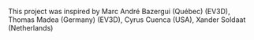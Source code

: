 This project was inspired by Marc André Bazergui (Québec) (EV3D), Thomas Madea (Germany) (EV3D), Cyrus Cuenca (USA), Xander Soldaat (Netherlands)

